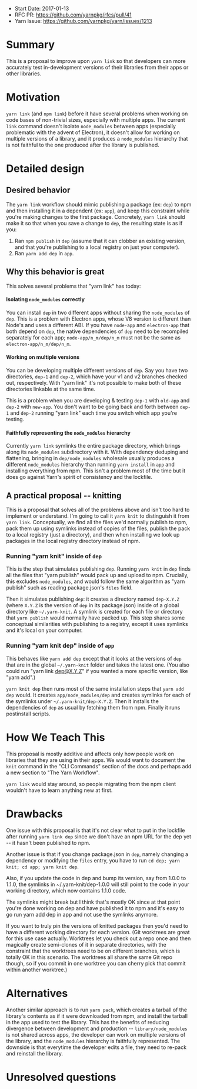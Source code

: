- Start Date: 2017-01-13
- RFC PR: https://github.com/yarnpkg/rfcs/pull/41
- Yarn Issue: https://github.com/yarnpkg/yarn/issues/1213

# Summary

This is a proposal to improve upon `yarn link` so that developers can more accurately test in-development versions of their libraries from their apps or other libraries.

# Motivation

`yarn link` (and `npm link`) before it have several problems when working on code bases of non-trivial sizes, especially with multiple apps. The current `link` command doesn't isolate `node_modules` between apps (especially problematic with the advent of Electron), it doesn't allow for working on multiple versions of a library, and it produces a `node_modules` hierarchy that is not faithful to the one produced after the library is published.

# Detailed design

## Desired behavior

The `yarn link` workflow should mimic publishing a package (ex: `dep`) to npm and then installing it in a dependent (ex: `app`), and keep this constraint while you're making changes to the first package. Concretely, `yarn link` should make it so that when you save a change to `dep`, the resulting state is as if you:
1. Ran `npm publish` in `dep` (assume that it can clobber an existing version, and that you're publishing to a local registry on just your computer).
2. Ran `yarn add dep` in `app`.

## Why this behavior is great

This solves several problems that "yarn link" has today:

#### Isolating `node_modules` correctly

You can install `dep` in two different apps without sharing the `node_modules` of `dep`. This is a problem with Electron apps, whose V8 version is different than Node's and uses a different ABI. If you have `node-app` and `electron-app` that both depend on `dep`, the native dependencies of `dep` need to be recompiled separately for each app; `node-app/n_m/dep/n_m` must not be the same as `electron-app/n_m/dep/n_m`.

#### Working on multiple versions

You can be developing multiple different versions of `dep`. Say you have two directories, `dep-1` and `dep-2`, which have your v1 and v2 branches checked out, respectively. With "yarn link" it's not possible to make both of these directories linkable at the same time.

This is a problem when you are developing & testing `dep-1` with `old-app` and `dep-2` with `new-app`. You don't want to be going back and forth between `dep-1` and `dep-2` running "yarn link" each time you switch which app you're testing.

#### Faithfully representing the `node_modules` hierarchy

Currently `yarn link` symlinks the entire package directory, which brings along its `node_modules` subdirectory with it. With dependency deduping and flattening, bringing in `dep/node_modules` wholesale usually produces a different `node_modules` hierarchy than running `yarn install` in `app` and installing everything from npm. This isn't a problem most of the time but it does go against Yarn's spirit of consistency and the lockfile.

## A practical proposal -- knitting

This is a proposal that solves all of the problems above and isn't too hard to implement or understand. I'm going to call it `yarn knit` to distinguish it from `yarn link`. Conceptually, we find all the files we'd normally publish to npm, pack them up using symlinks instead of copies of the files, publish the pack to a local registry (just a directory), and then when installing we look up packages in the local registry directory instead of npm.

### Running "yarn knit" inside of `dep`

This is the step that simulates publishing `dep`. Running `yarn knit` in `dep` finds all the files that "yarn publish" would pack up and upload to npm. Crucially, this excludes `node_modules`, and would follow the same algorithm as "yarn publish" such as reading package.json's `files` field.

Then it simulates publishing `dep`: it creates a directory named `dep-X.Y.Z` (where `X.Y.Z` is the version of `dep` in its package.json) inside of a global directory like `~/.yarn-knit`. A symlink is created for each file or directory that `yarn publish` would normally have packed up. This step shares some conceptual similarities with publishing to a registry, except it uses symlinks and it's local on your computer.

### Running "yarn knit dep" inside of `app`

This behaves like `yarn add dep` except that it looks at the versions of `dep` that are in the global `~/.yarn-knit` folder and takes the latest one. (You also could run "yarn link dep@X.Y.Z" if you wanted a more specific version, like "yarn add".)

`yarn knit dep` then runs most of the same installation steps that `yarn add dep` would. It creates `app/node_modules/dep` and creates symlinks for each of the symlinks under `~/.yarn-knit/dep-X.Y.Z`. Then it installs the dependencies of `dep` as usual by fetching them from npm. Finally it runs postinstall scripts.

# How We Teach This

This proposal is mostly additive and affects only how people work on libraries that they are using in their apps. We would want to document the `knit` command in the "CLI Commands" section of the docs and perhaps add a new section to "The Yarn Workflow".

`yarn link` would stay around, so people migrating from the npm client wouldn't have to learn anything new at first.

# Drawbacks

One issue with this proposal is that it's not clear what to put in the lockfile after running `yarn link dep` since we don't have an npm URL for the dep yet -- it hasn't been published to npm.

Another issue is that if you change package.json in `dep`, namely changing a dependency or modifying the `files` entry, you have to run `cd dep; yarn knit; cd app; yarn knit dep`.

Also, if you update the code in dep and bump its version, say from 1.0.0 to 1.1.0, the symlinks in ~/.yarn-knit/dep-1.0.0 will still point to the code in your working directory, which now contains 1.1.0 code.

The symlinks might break but I think that's mostly OK since at that point you're done working on dep and have published it to npm and it's easy to go run yarn add dep in app and not use the symlinks anymore.

If you want to truly pin the versions of knitted packages then you'd need to have a different working directory for each version. (Git worktrees are great for this use case actually. Worktrees let you check out a repo once and then magically create semi-clones of it in separate directories, with the constraint that the worktrees need to be on different branches, which is totally OK in this scenario. The worktrees all share the same Git repo though, so if you commit in one worktree you can cherry pick that commit within another worktree.)

# Alternatives

Another similar approach is to run `yarn pack`, which creates a tarball of the library's contents as if it were downloaded from npm, and install the tarball in the app used to test the library. This has the benefits of reducing divergence between development and production -- `library/node_modules` is not shared across apps, the developer can work on multiple versions of the library, and the `node_modules` hierarchy is faithfully represented. The downside is that everytime the developer edits a file, they need to re-pack and reinstall the library.

# Unresolved questions
